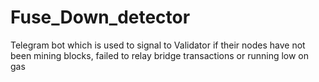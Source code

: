 # Fuse_Down_detector

Telegram bot which is used to signal to Validator if their nodes have not been mining blocks, failed to relay bridge transactions or running low on gas
